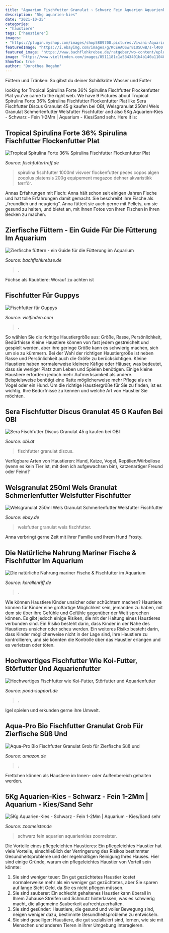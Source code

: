 ```yaml
---
title: "Aquarium Fischfutter Granulat ~ Schwarz Fein Aquarien Aquarienkies Zoomeister"
description: "5kg aquarien-kies"
date: "2021-10-25"
categories:
- "haustiere"
tags: ["haustiere"]
images:
- "https://plugin.myshop.com/images/shop5809700.pictures.Vivani-Aquarium-verpakking---Granulate-tropical-Small-600.png"
featuredImage: "https://i.ebayimg.com/images/g/KCEAAOSwr81USUwB/s-l400.jpg"
featured_image: "https://www.bachflohkrebse.de/ratgeber/wp-content/uploads/gesellschaftsaquarium.jpg"
image: "https://www.vielfinden.com/images/0511181c1a5343401b4b140a110404410d04081600184b1a0018420c010d0e0c1f403f4a4c5e415a2b3d3e190c2d23580f0908/euro-life-tubifex-liofiliert-qualitaet-fuer-guppy-discus-aquarium-dolce-250-ml.jpg"
ShowToc: true
author: "Dorothea Rogahn"
---
```



Füttern und Tränken: So gibst du deiner Schildkröte Wasser und Futter

	

		
looking for Tropical Spirulina Forte 36% Spirulina Fischfutter Flockenfutter Plat you've came to the right web. We have 9 Pictures about Tropical Spirulina Forte 36% Spirulina Fischfutter Flockenfutter Plat like Sera Fischfutter Discus Granulat 45 g kaufen bei OBI, Welsgranulat 250ml Wels Granulat Schmerlenfutter Welsfutter Fischfutter and also 5Kg Aquarien-Kies - Schwarz - Fein 1-2Mm | Aquarium - Kies/Sand sehr. Here it is:
		
    
## Tropical Spirulina Forte 36% Spirulina Fischfutter Flockenfutter Plat

<img loading=lazy src="https://www.fischfuttertreff.de/media/image/product/5390/lg/tropical-spirulina-forte-36-spirulina-fischfutter-flockenfutter-platensis-algen.jpg" onerror="this.onerror=null;this.src='https://tse2.mm.bing.net/th?id=OIP.jA0azBe_e4eUt7b6QrwwjwHaHa&amp;pid=15.1';" alt="Tropical Spirulina Forte 36% Spirulina Fischfutter Flockenfutter Plat">

_Source: fischfuttertreff.de_

>spirulina fischfutter 1000ml visvoer flockenfutter peces copos algen zooplus platensis 200g equipement megazoo dehner akvaristikk tørrfôr. 

	

Annas Erfahrungen mit Fisch:
Anna hält schon seit einigen Jahren Fische und hat tolle Erfahrungen damit gemacht. Sie beschreibt ihre Fische als „freundlich und neugierig“. Anna füttert sie auch gerne mit Pellets, um sie gesund zu halten, und bietet an, mit ihnen Fotos von ihren Fischen in ihren Becken zu machen.

    
## Zierfische Füttern - Ein Guide Für Die Fütterung Im Aquarium

<img loading=lazy src="https://www.bachflohkrebse.de/ratgeber/wp-content/uploads/gesellschaftsaquarium.jpg" onerror="this.onerror=null;this.src='https://tse3.mm.bing.net/th?id=OIP.WvWGEDhZAoz19wBpiDnAeQHaHa&amp;pid=15.1';" alt="Zierfische füttern - ein Guide für die Fütterung im Aquarium">

_Source: bachflohkrebse.de_

>. 

	

Füchse als Raubtiere: Worauf zu achten ist

    
## Fischfutter Für Guppys

<img loading=lazy src="https://www.vielfinden.com/images/0511181c1a5343401b4b140a110404410d04081600184b1a0018420c010d0e0c1f403f4a4c5e415a2b3d3e190c2d23580f0908/euro-life-tubifex-liofiliert-qualitaet-fuer-guppy-discus-aquarium-dolce-250-ml.jpg" onerror="this.onerror=null;this.src='https://tse1.mm.bing.net/th?id=OIP.Pu6mWG5b8fxwIQJ6gs3JBAHaHa&amp;pid=15.1';" alt="Fischfutter für Guppys">

_Source: vielfinden.com_

>. 

	

So wählen Sie die richtige Haustiergröße aus: Größe, Rasse, Persönlichkeit, Bedürfnisse
Kleine Haustiere können von fast jedem gestreichelt und gespielt werden, aber ihre geringe Größe kann es schwierig machen, sich um sie zu kümmern. Bei der Wahl der richtigen Haustiergröße ist neben Rasse und Persönlichkeit auch die Größe zu berücksichtigen. Kleine Haustiere haben normalerweise kleinere Käfige oder Häuser, was bedeutet, dass sie weniger Platz zum Leben und Spielen benötigen. Einige kleine Haustiere erfordern jedoch mehr Aufmerksamkeit als andere. Beispielsweise benötigt eine Ratte möglicherweise mehr Pflege als ein Vogel oder ein Hund. Um die richtige Haustiergröße für Sie zu finden, ist es wichtig, Ihre Bedürfnisse zu kennen und welche Art von Haustier Sie möchten.

    
## Sera Fischfutter Discus Granulat 45 G Kaufen Bei OBI

<img loading=lazy src="https://images.obi.at/product/DE/1500x1500/643385_1.jpg" onerror="this.onerror=null;this.src='https://tse2.mm.bing.net/th?id=OIP.Dy8iGdUHQXrQ0H9EdGf2fwHaHa&amp;pid=15.1';" alt="Sera Fischfutter Discus Granulat 45 g kaufen bei OBI">

_Source: obi.at_

>fischfutter granulat discus. 

	

Verfügbare Arten von Haustieren: Hund, Katze, Vogel, Reptilien/Wirbellose (wenn es kein Tier ist, mit dem ich aufgewachsen bin), katzenartiger Freund oder Feind?

    
## Welsgranulat 250ml Wels Granulat Schmerlenfutter Welsfutter Fischfutter

<img loading=lazy src="https://i.ebayimg.com/images/g/KCEAAOSwr81USUwB/s-l400.jpg" onerror="this.onerror=null;this.src='https://tse1.mm.bing.net/th?id=OIP.KHsDDWgj1p3Ri3jSYSQUcwAAAA&amp;pid=15.1';" alt="Welsgranulat 250ml Wels Granulat Schmerlenfutter Welsfutter Fischfutter">

_Source: ebay.de_

>welsfutter granulat wels fischfutter. 

	

Anna verbringt gerne Zeit mit ihrer Familie und ihrem Hund Frosty.

    
## Die Natürliche Nahrung Mariner Fische &amp; Fischfutter Im Aquarium

<img loading=lazy src="https://www.korallenriff.de/imgThumbs/5458_5ad8522a7d147.jpg" onerror="this.onerror=null;this.src='https://tse1.mm.bing.net/th?id=OIP.0GhW9lKrQ0AQ0054_zK0HQHaD6&amp;pid=15.1';" alt="Die natürliche Nahrung mariner Fische &amp; Fischfutter im Aquarium">

_Source: korallenriff.de_

>. 

	

Wie können Haustiere Kinder unsicher oder schüchtern machen?
Haustiere können für Kinder eine großartige Möglichkeit sein, jemanden zu haben, mit dem sie über ihre Gefühle und Gefühle gegenüber der Welt sprechen können. Es gibt jedoch einige Risiken, die mit der Haltung eines Haustieres verbunden sind. Ein Risiko besteht darin, dass Kinder in der Nähe des Haustieres unsicher oder scheu werden. Ein weiteres Risiko besteht darin, dass Kinder möglicherweise nicht in der Lage sind, ihre Haustiere zu kontrollieren, und sie könnten die Kontrolle über das Haustier erlangen und es verletzen oder töten.

    
## Hochwertiges Fischfutter Wie Koi-Futter, Störfutter Und Aquarienfutter

<img loading=lazy src="https://plugin.myshop.com/images/shop5809700.pictures.Vivani-Aquarium-verpakking---Granulate-tropical-Small-600.png" onerror="this.onerror=null;this.src='https://tse4.mm.bing.net/th?id=OIP.zMGj5HU-UwRSdkJhi5SBsAHaLH&amp;pid=15.1';" alt="Hochwertiges Fischfutter wie Koi-Futter, Störfutter und Aquarienfutter">

_Source: pond-support.de_

>. 

	

Igel spielen und erkunden gerne ihre Umwelt.

    
## Aqua-Pro Bio Fischfutter Granulat Grob Für Zierfische Süß Und

<img loading=lazy src="https://images-na.ssl-images-amazon.com/images/I/91Ukv%2BkwfCL._AC_SY450_.jpg" onerror="this.onerror=null;this.src='https://tse1.mm.bing.net/th?id=OIP.X0FM6R2LNZDrydHOgilSkQAAAA&amp;pid=15.1';" alt="Aqua-Pro Bio Fischfutter Granulat Grob für Zierfische Süß und">

_Source: amazon.de_

>. 

	

Frettchen können als Haustiere im Innen- oder Außenbereich gehalten werden.

    
## 5Kg Aquarien-Kies - Schwarz - Fein 1-2Mm | Aquarium - Kies/Sand Sehr

<img loading=lazy src="https://zoomeister.de/media/image/59/31/c4/aquarienkies-schwarz-1-2mm-800.jpg" onerror="this.onerror=null;this.src='https://tse3.mm.bing.net/th?id=OIP.ZkiIqdmYJrjfcyoaD0V47AEsDh&amp;pid=15.1';" alt="5Kg Aquarien-Kies - Schwarz - Fein 1-2Mm | Aquarium - Kies/Sand sehr">

_Source: zoomeister.de_

>schwarz fein aquarien aquarienkies zoomeister. 

	

Die Vorteile eines pflegeleichten Haustieres:
Ein pflegeleichtes Haustier hat viele Vorteile, einschließlich der Verringerung des Risikos bestimmter Gesundheitsprobleme und der regelmäßigen Reinigung Ihres Hauses. Hier sind einige Gründe, warum ein pflegeleichtes Haustier von Vorteil sein könnte:
1) Sie sind weniger teuer: Ein gut gezüchtetes Haustier kostet normalerweise mehr als ein weniger gut gezüchtetes, aber Sie sparen auf lange Sicht Geld, da Sie es nicht pflegen müssen.
2) Sie sind sauberer: Ein schlecht gehaltenes Haustier kann überall in Ihrem Zuhause Streifen und Schmutz hinterlassen, was es schwierig macht, die allgemeine Sauberkeit aufrechtzuerhalten.
3) Sie sind gesünder: Haustiere, die gesund und voller Bewegung sind, neigen weniger dazu, bestimmte Gesundheitsprobleme zu entwickeln.
4) Sie sind geselliger: Haustiere, die gut sozialisiert sind, lernen, wie sie mit Menschen und anderen Tieren in ihrer Umgebung interagieren.

